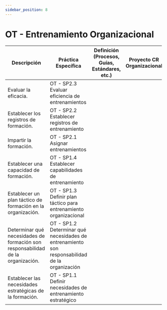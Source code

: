 ```yaml
---
sidebar_position: 8
---
```


# OT - Entrenamiento Organizacional

| Descripción                                                                                  | Práctica Específica                                                                  | Definición (Procesos, Guías, Estándares, etc.) | Proyecto CR Organizacional | Proyecto Zeitgeist | Proyecto Departamental |
|----------------------------------------------------------------------------------------------|-------------------------------------------------------------------------------------|------------------------------------------------|--------------------------|--------------------|------------------------|
| Evaluar la eficacia.                                                                         | OT - SP2.3 Evaluar eficiencia de entrenamientos                                      |                                                |                          |                    |                        |
| Establecer los registros de formación.                                                       | OT - SP2.2 Establecer registros de entrenamiento                                     |                                                |                          |                    |                        |
| Impartir la formación.                                                                       | OT - SP2.1 Asignar entrenamientos                                                     |                                                |                          |                    |                        |
| Establecer una capacidad de formación.                                                       | OT - SP1.4 Establecer capabilidades de entrenamiento                                 |                                                |                          |                    |                        |
| Establecer un plan táctico de formación en la organización.                                  | OT - SP1.3 Definir plan táctico para entrenamiento organizacional                     |                                                |                          |                    |                        |
| Determinar qué necesidades de formación son responsabilidad de la organización.              | OT - SP1.2 Determinar qué necesidades de entrenamiento son responsabilidad de la organización |                                                |                          |                    |                        |
| Establecer las necesidades estratégicas de la formación.                                     | OT - SP1.1 Definir necesidades de entrenamiento estratégico                          |                                                |                          |                    |                        |
